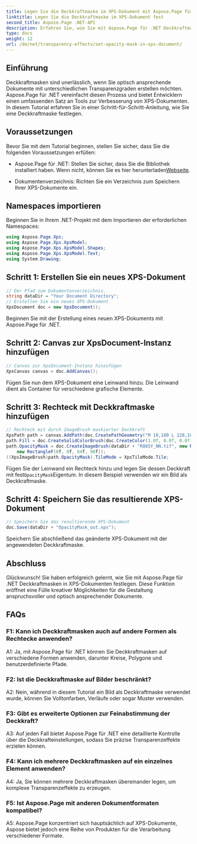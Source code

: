 ```yaml
---
title: Legen Sie die Deckkraftmaske im XPS-Dokument mit Aspose.Page für .NET fest
linktitle: Legen Sie die Deckkraftmaske im XPS-Dokument fest
second_title: Aspose.Page .NET-API
description: Erfahren Sie, wie Sie mit Aspose.Page für .NET Deckkraftmasken in XPS-Dokumenten festlegen. Verbessern Sie mühelos die Ästhetik von Dokumenten.
type: docs
weight: 12
url: /de/net/transparency-effects/set-opacity-mask-in-xps-document/
---
```

## Einführung

Deckkraftmasken sind unerlässlich, wenn Sie optisch ansprechende Dokumente mit unterschiedlichen Transparenzgraden erstellen möchten. Aspose.Page für .NET vereinfacht diesen Prozess und bietet Entwicklern einen umfassenden Satz an Tools zur Verbesserung von XPS-Dokumenten. In diesem Tutorial erfahren Sie in einer Schritt-für-Schritt-Anleitung, wie Sie eine Deckkraftmaske festlegen.

## Voraussetzungen

Bevor Sie mit dem Tutorial beginnen, stellen Sie sicher, dass Sie die folgenden Voraussetzungen erfüllen:

-  Aspose.Page für .NET: Stellen Sie sicher, dass Sie die Bibliothek installiert haben. Wenn nicht, können Sie es hier herunterladen[Webseite](https://releases.aspose.com/page/net/).

- Dokumentenverzeichnis: Richten Sie ein Verzeichnis zum Speichern Ihrer XPS-Dokumente ein.

## Namespaces importieren

Beginnen Sie in Ihrem .NET-Projekt mit dem Importieren der erforderlichen Namespaces:

```csharp
using Aspose.Page.Xps;
using Aspose.Page.Xps.XpsModel;
using Aspose.Page.Xps.XpsModel.Shapes;
using Aspose.Page.Xps.XpsModel.Text;
using System.Drawing;
```

## Schritt 1: Erstellen Sie ein neues XPS-Dokument

```csharp
// Der Pfad zum Dokumentenverzeichnis.
string dataDir = "Your Document Directory";
// Erstellen Sie ein neues XPS-Dokument
XpsDocument doc = new XpsDocument();
```

Beginnen Sie mit der Erstellung eines neuen XPS-Dokuments mit Aspose.Page für .NET.

## Schritt 2: Canvas zur XpsDocument-Instanz hinzufügen

```csharp
// Canvas zur XpsDocument-Instanz hinzufügen
XpsCanvas canvas = doc.AddCanvas();
```

Fügen Sie nun dem XPS-Dokument eine Leinwand hinzu. Die Leinwand dient als Container für verschiedene grafische Elemente.

## Schritt 3: Rechteck mit Deckkraftmaske hinzufügen

```csharp
// Rechteck mit durch ImageBrush maskierter Deckkraft
XpsPath path = canvas.AddPath(doc.CreatePathGeometry("M 10,180 L 228,180 228,285 10,285"));
path.Fill = doc.CreateSolidColorBrush(doc.CreateColor(1.0f, 0.0f, 0.0f));
path.OpacityMask = doc.CreateImageBrush(dataDir + "R08SY_NN.tif", new RectangleF(0f, 0f, 128f, 192f),
    new RectangleF(0f, 0f, 64f, 96f));
((XpsImageBrush)path.OpacityMask).TileMode = XpsTileMode.Tile;
```

 Fügen Sie der Leinwand ein Rechteck hinzu und legen Sie dessen Deckkraft mit fest`OpacityMask`Eigentum. In diesem Beispiel verwenden wir ein Bild als Deckkraftmaske.

## Schritt 4: Speichern Sie das resultierende XPS-Dokument

```csharp
// Speichern Sie das resultierende XPS-Dokument
doc.Save(dataDir + "OpacityMask_out.xps");
```

Speichern Sie abschließend das geänderte XPS-Dokument mit der angewendeten Deckkraftmaske.

## Abschluss

Glückwunsch! Sie haben erfolgreich gelernt, wie Sie mit Aspose.Page für .NET Deckkraftmasken in XPS-Dokumenten festlegen. Diese Funktion eröffnet eine Fülle kreativer Möglichkeiten für die Gestaltung anspruchsvoller und optisch ansprechender Dokumente.

## FAQs

### F1: Kann ich Deckkraftmasken auch auf andere Formen als Rechtecke anwenden?

A1: Ja, mit Aspose.Page für .NET können Sie Deckkraftmasken auf verschiedene Formen anwenden, darunter Kreise, Polygone und benutzerdefinierte Pfade.

### F2: Ist die Deckkraftmaske auf Bilder beschränkt?

A2: Nein, während in diesem Tutorial ein Bild als Deckkraftmaske verwendet wurde, können Sie Volltonfarben, Verläufe oder sogar Muster verwenden.

### F3: Gibt es erweiterte Optionen zur Feinabstimmung der Deckkraft?

A3: Auf jeden Fall bietet Aspose.Page für .NET eine detaillierte Kontrolle über die Deckkrafteinstellungen, sodass Sie präzise Transparenzeffekte erzielen können.

### F4: Kann ich mehrere Deckkraftmasken auf ein einzelnes Element anwenden?

A4: Ja, Sie können mehrere Deckkraftmasken übereinander legen, um komplexe Transparenzeffekte zu erzeugen.

### F5: Ist Aspose.Page mit anderen Dokumentformaten kompatibel?

A5: Aspose.Page konzentriert sich hauptsächlich auf XPS-Dokumente, Aspose bietet jedoch eine Reihe von Produkten für die Verarbeitung verschiedener Formate.